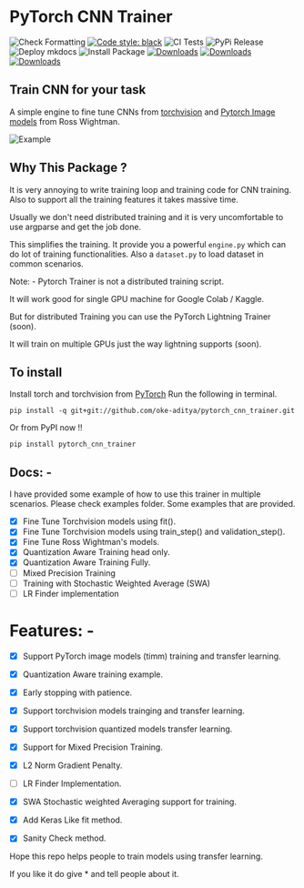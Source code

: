 # PyTorch CNN Trainer

![Check Formatting](https://github.com/oke-aditya/pytorch_cnn_trainer/workflows/Check%20Formatting/badge.svg)
[![Code style: black](https://img.shields.io/badge/code%20style-black-000000.svg)](https://github.com/psf/black)
![CI Tests](https://github.com/oke-aditya/pytorch_cnn_trainer/workflows/CI%20Tests/badge.svg)
![PyPi Release](https://github.com/oke-aditya/pytorch_cnn_trainer/workflows/PyPi%20Release/badge.svg)
![Deploy mkdocs](https://github.com/oke-aditya/pytorch_cnn_trainer/workflows/Deploy%20mkdocs/badge.svg)
![Install Package](https://github.com/oke-aditya/pytorch_cnn_trainer/workflows/Install%20Package/badge.svg)
[![Downloads](https://pepy.tech/badge/pytorch-cnn-trainer)](https://pepy.tech/project/pytorch-cnn-trainer)
[![Downloads](https://pepy.tech/badge/pytorch-cnn-trainer/month)](https://pepy.tech/project/pytorch-cnn-trainer/month)
[![Downloads](https://pepy.tech/badge/pytorch-cnn-trainer/week)](https://pepy.tech/project/pytorch-cnn-trainer/week)

## Train CNN for your task

A simple engine to fine tune CNNs from [torchvision](https://github.com/pytorch/vision) and [Pytorch Image models](https://github.com/rwightman/pytorch-image-models) from Ross Wightman.

![Example](images/example.png)

## Why This Package ?

It is very annoying to write training loop and training code for CNN training. Also to support all the training features it takes massive time.

Usually we don't need distributed training and it is very uncomfortable to use argparse and get the job done.

This simplifies the training. It provide you a powerful `engine.py` which can do lot of training functionalities. 
Also a `dataset.py` to load dataset in common scenarios.

Note: - 
Pytorch Trainer is not a distributed training script.

It will work good for single GPU machine for Google Colab / Kaggle.

But for distributed Training you can use the PyTorch Lightning Trainer (soon). 

It will train on multiple GPUs just the way lightning supports (soon).

## To install 

Install torch and torchvision from [PyTorch](https://pytorch.org/)
Run the following in terminal.

```
pip install -q git+git://github.com/oke-aditya/pytorch_cnn_trainer.git
```
Or from PyPI now !!

```
pip install pytorch_cnn_trainer
```

## Docs: -
I have provided some example of how to use this trainer in multiple scenarios. Please check examples folder.
Some examples that are provided.
- [x] Fine Tune Torchvision models using fit().
- [x] Fine Tune Torchvision models using train_step() and validation_step().
- [x] Fine Tune Ross Wightman's models.
- [x] Quantization Aware Training head only.
- [x] Quantization Aware Training Fully.
- [ ] Mixed Precision Training
- [ ] Training with Stochastic Weighted Average (SWA)
- [ ] LR Finder implementation

# Features: -

- [x] Support PyTorch image models (timm) training and transfer learning.
- [x] Quantization Aware training example.
- [x] Early stopping with patience.
- [x] Support torchvision models trainging and transfer learning.
- [x] Support torchvision quantized models transfer learning.
- [x] Support for Mixed Precision Training.
- [x] L2 Norm Gradient Penalty.
- [ ] LR Finder Implementation.
- [x] SWA Stochastic weighted Averaging support for training.
- [x] Add Keras Like fit method.
- [x] Sanity Check method.


Hope this repo helps people to train models using transfer learning. 

If you like it do give * and tell people about it.
